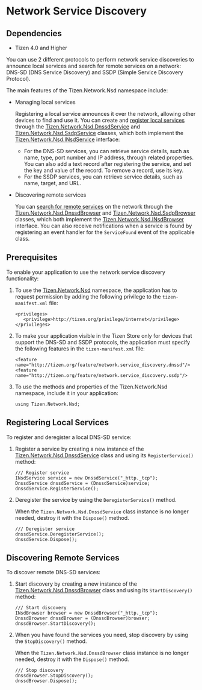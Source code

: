 Network Service Discovery
=========================

## Dependencies

- Tizen 4.0 and Higher

You can use 2 different protocols to perform network service discoveries
to announce local services and search for remote services on a network:
DNS-SD (DNS Service Discovery) and SSDP (Simple Service Discovery
Protocol).

The main features of the Tizen.Network.Nsd namespace include:

-   Managing local services

    Registering a local service announces it over the network, allowing
    other devices to find and use it. You can create and [register local
    services](#registration) through the
    [Tizen.Network.Nsd.DnssdService](https://developer.tizen.org/dev-guide/csapi/classTizen_1_1Network_1_1Nsd_1_1DnssdService.html)
    and
    [Tizen.Network.Nsd.SsdpService](https://developer.tizen.org/dev-guide/csapi/classTizen_1_1Network_1_1Nsd_1_1SsdpService.html)
    classes, which both implement the
    [Tizen.Network.Nsd.INsdService](https://developer.tizen.org/dev-guide/csapi/interfaceTizen_1_1Network_1_1Nsd_1_1INsdService.html)
    interface:

    -   For the DNS-SD services, you can retrieve service details, such
        as name, type, port number and IP address, through
        related properties. You can also add a text record after
        registering the service, and set the key and value of
        the record. To remove a record, use its key.
    -   For the SSDP services, you can retrieve service details, such as
        name, target, and URL.
- Discovering remote services

    You can [search for remote services](#discovery) on the network
    through the
    [Tizen.Network.Nsd.DnssdBrowser](https://developer.tizen.org/dev-guide/csapi/classTizen_1_1Network_1_1Nsd_1_1DnssdBrowser.html)
    and
    [Tizen.Network.Nsd.SsdpBrowser](https://developer.tizen.org/dev-guide/csapi/classTizen_1_1Network_1_1Nsd_1_1SsdpBrowser.html)
    classes, which both implement the
    [Tizen.Network.Nsd.INsdBrowser](https://developer.tizen.org/dev-guide/csapi/interfaceTizen_1_1Network_1_1Nsd_1_1%20INsdBrowser.html) interface.
    You can also receive notifications when a service is found by
    registering an event handler for the `ServiceFound` event of the
    applicable class.


Prerequisites
-------------

To enable your application to use the network service discovery
functionality:

1.  To use the
    [Tizen.Network.Nsd](https://developer.tizen.org/dev-guide/csapi/namespaceTizen_1_1Network_1_1Nsd.html)
    namespace, the application has to request permission by adding the
    following privilege to the `tizen-manifest.xml` file:

    ``` {.prettyprint}
    <privileges>
       <privilege>http://tizen.org/privilege/internet</privilege>
    </privileges>
    ```

2. To make your application visible in the Tizen Store only for devices
    that support the DNS-SD and SSDP protocols, the application must
    specify the following features in the `tizen-manifest.xml` file:

    ``` {.prettyprint}
    <feature name="http://tizen.org/feature/network.service_discovery.dnssd"/>
    <feature name="http://tizen.org/feature/network.service_discovery.ssdp"/>
    ```

3. To use the methods and properties of the Tizen.Network.Nsd
    namespace, include it in your application:

    ``` {.prettyprint}
    using Tizen.Network.Nsd;
    ```


Registering Local Services <a id="registration"></a>
--------------------------

To register and deregister a local DNS-SD service:

1.  Register a service by creating a new instance of the
    [Tizen.Network.Nsd.DnssdService](https://developer.tizen.org/dev-guide/csapi/classTizen_1_1Network_1_1Nsd_1_1DnssdService.html)
    class and using its `RegisterService()` method:

    ``` {.prettyprint}
    /// Register service
    INsdService service = new DnssdService("_http._tcp");
    DnssdService dnssdService = (DnssdService)service;
    dnssdService.RegisterService();
    ```

2. Deregister the service by using the `DeregisterService()` method.

    When the `Tizen.Network.Nsd.DnssdService` class instance is no
    longer needed, destroy it with the `Dispose()` method.

    ``` {.prettyprint}
    /// Deregister service
    dnssdService.DeregisterService();
    dnssdService.Dispose();
    ```


Discovering Remote Services <a id="discovery"></a>
---------------------------

To discover remote DNS-SD services:

1.  Start discovery by creating a new instance of the
    [Tizen.Network.Nsd.DnssdBrowser](https://developer.tizen.org/dev-guide/csapi/classTizen_1_1Network_1_1Nsd_1_1DnssdBrowser.html)
    class and using its `StartDiscovery()` method:

    ``` {.prettyprint}
    /// Start discovery
    INsdBrowser browser = new DnssdBrowser("_http._tcp");
    DnssdBrowser dnssdBrowser = (DnssdBrowser)browser;
    dnssdBrowser.StartDiscovery();
    ```

2. When you have found the services you need, stop discovery by using
    the `StopDiscovery()` method.

    When the `Tizen.Network.Nsd.DnssdBrowser` class instance is no
    longer needed, destroy it with the `Dispose()` method.

    ``` {.prettyprint}
    /// Stop discovery
    dnssdBrowser.StopDiscovery();
    dnssdBrowser.Dispose();
    ```
